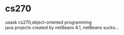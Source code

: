 # cs270

usask cs270,object-oriented programming<br>
java projects created by netBeans 8.1, netBeans sucks...
